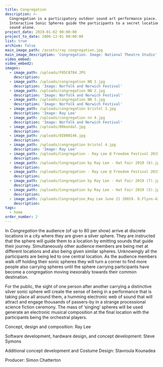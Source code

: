 ```yaml
---
title: Congregation
description: >-
  Congregation is a participatory outdoor sound art performance piece.
  Interactive Sonic Spheres guide the participants to a secret location by using
  sound alone.
project_date: 2019-01-02 00:00:00
project_to_date: 2006-12-01 00:00:00
list: true
archive: false
main_image_path: /assets/ray congregation.jpg
main_image_description: 'Congregation. Image: National Theatre Studio'
video_embed:
video_embed2:
images:
  - image_path: /uploads/F05C8784.JPG
    description:
  - image_path: /uploads/congregation NN 1.jpg
    description: 'Image: Norfolk and Norwich Festival'
  - image_path: /uploads/congregation NN 2.jpg
    description: 'Image: Norfolk and Norwich Festival'
  - image_path: /uploads/congregation NN 3.jpg
    description: 'Image: Norfolk and Norwich Festival'
  - image_path: /uploads/congregation bristol 3.jpg
    description: 'Image: Ray Lee'
  - image_path: /uploads/congregation nn 4.jpg
    description: 'Image: Norfolk and Norwich Festival'
  - image_path: /uploads/00kendal.jpg
    description:
  - image_path: /uploads/OI000146.jpg
    description:
  - image_path: /uploads/congregation bristol 4.jpg
    description: 'Image: Ray Lee'
  - image_path: /uploads/Congregation - Ray Lee @ Freedom Festival 2019 (3).jpg
    description:
  - image_path: /uploads/Congregation by Ray Lee - Hat Fair 2019 (6).jpg
    description:
  - image_path: /uploads/Congregation - Ray Lee @ Freedom Festival 2019 (1).jpg
    description:
  - image_path: /uploads/Congregation by Ray Lee - Hat Fair 2019 (7).jpg
    description:
  - image_path: /uploads/Congregation by Ray Lee - Hat Fair 2019 (3).jpg
    description:
  - image_path: /uploads/Congregation_Ray Lee June 21 20019. D.Flynn-4200.jpg
    description:
tags:
  - home
order_number: 2
---
```


In *Congregation* the audience (of up to 80 per show) arrive at discrete locations in a city where they are given a silver sphere. They are instructed that the sphere will guide them to a location by emitting sounds that guide their journey. Simultaneously other audience members are being met at different locations and also being given similar spheres. Unknowingly all the participants are being led to one central location. As the audience members walk off holding their sonic spheres they will turn a corner to find more people also carrying spheres until the sphere carrying participants have become a congregation moving inexorably towards their common destination.

For the public, the sight of one person after another carrying a distinctive silver sonic sphere will create the sense of being in a performance that is taking place all around them, a humming electronic web of sound that will attract and engage thousands of passers-by in a strange processional science fiction ceremony. The mass of ‘singing’ spheres will be used generate an electronic musical composition at the final location with the participants being the orchestral players.

Concept, design and composition: Ray Lee

Software development, hardware design, and concept development: Steve Symons

Additional concept development and Costume Design: Stavroula Kounadea

Producer: Simon Chatterton
